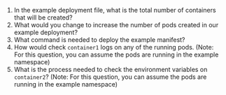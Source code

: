 1.  In the example deployment file, what is the total number of containers that will be created?
2.  What would you change to increase the number of pods created in our example deployment?
3.  What command is needed to deploy the example manifest?
4.  How would check `container1` logs on any of the running pods.  (Note: For this question, you can assume the pods are running in the example namespace)
5.  What is the process needed to check the environment variables on `container2`? (Note: For this question, you can assume the pods are running in the example namespace)
